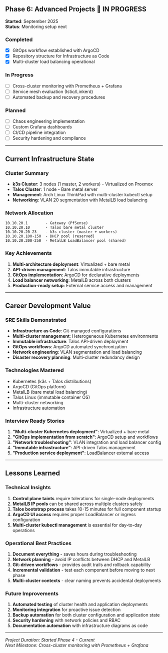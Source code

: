 
## Phase 6: Advanced Projects 🚧 IN PROGRESS
**Started**: September 2025  
**Status**: Monitoring setup next

### Completed
- [x] GitOps workflow established with ArgoCD
- [x] Repository structure for Infrastructure as Code
- [x] Multi-cluster load balancing operational

### In Progress
- [ ] Cross-cluster monitoring with Prometheus + Grafana
- [ ] Service mesh evaluation (Istio/Linkerd)
- [ ] Automated backup and recovery procedures

### Planned
- [ ] Chaos engineering implementation
- [ ] Custom Grafana dashboards
- [ ] CI/CD pipeline integration
- [ ] Security hardening and compliance

---

## Current Infrastructure State

### Cluster Summary
- **k3s Cluster**: 3 nodes (1 master, 2 workers) - Virtualized on Proxmox
- **Talos Cluster**: 1 node - Bare metal server
- **Management**: Arch Linux ThinkPad with multi-cluster kubectl setup
- **Networking**: VLAN 20 segmentation with MetalLB load balancing

### Network Allocation
```
10.10.20.1        - Gateway (PfSense)
10.10.20.10       - Talos bare metal cluster
10.10.20.20-23    - k3s cluster (master + workers)
10.10.20.100-150  - DHCP pool (reserved)
10.10.20.200-250  - MetalLB LoadBalancer pool (shared)
```

### Key Achievements
1. **Multi-architecture deployment**: Virtualized + bare metal
2. **API-driven management**: Talos immutable infrastructure
3. **GitOps implementation**: ArgoCD for declarative deployments
4. **Load balancer networking**: MetalLB across both clusters
5. **Production-ready setup**: External service access and management

---

## Career Development Value

### SRE Skills Demonstrated
- **Infrastructure as Code**: Git-managed configurations
- **Multi-cluster management**: Heterogeneous Kubernetes environments  
- **Immutable infrastructure**: Talos API-driven deployment
- **GitOps workflows**: ArgoCD automated synchronization
- **Network engineering**: VLAN segmentation and load balancing
- **Disaster recovery planning**: Multi-cluster redundancy design

### Technologies Mastered
- Kubernetes (k3s + Talos distributions)
- ArgoCD (GitOps platform)
- MetalLB (bare metal load balancing)
- Talos Linux (immutable container OS)
- Multi-cluster networking
- Infrastructure automation

### Interview Ready Stories
1. **"Multi-cluster Kubernetes deployment"**: Virtualized + bare metal
2. **"GitOps implementation from scratch"**: ArgoCD setup and workflows
3. **"Network troubleshooting"**: VLAN integration and load balancer config
4. **"Immutable infrastructure"**: API-driven Talos management
5. **"Production service deployment"**: LoadBalancer external access

---

## Lessons Learned

### Technical Insights
1. **Control plane taints** require tolerations for single-node deployments
2. **MetalLB IP pools** can be shared across multiple clusters safely
3. **Talos bootstrap process** takes 10-15 minutes for full component startup
4. **ArgoCD UI access** requires proper LoadBalancer or ingress configuration
5. **Multi-cluster kubectl management** is essential for day-to-day operations

### Operational Best Practices
1. **Document everything** - saves hours during troubleshooting
2. **Network planning** - avoid IP conflicts between DHCP and MetalLB
3. **Git-driven workflows** - provides audit trails and rollback capability
4. **Incremental validation** - test each component before moving to next phase
5. **Multi-cluster contexts** - clear naming prevents accidental deployments

### Future Improvements
1. **Automated testing** of cluster health and application deployments
2. **Monitoring integration** for proactive issue detection
3. **Backup automation** for both cluster configuration and application state
4. **Security hardening** with network policies and RBAC
5. **Documentation automation** with infrastructure diagrams as code

---

*Project Duration: Started Phase 4 - Current*  
*Next Milestone: Cross-cluster monitoring with Prometheus + Grafana*
